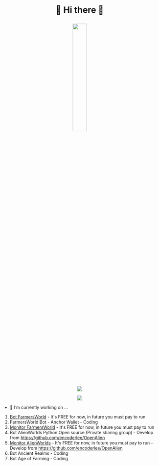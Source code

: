 <h1><p align="center"> 👋 Hi there 👋 </p></h1>
<p align="center">
 <img width="30%" src="https://avatars.githubusercontent.com/u/45612350">
</p>
  
<p align="center">
 <img src="https://github-readme-stats.vercel.app/api/top-langs/?username=thiencntt&layout=compact&theme=radical">
</p>
<p align="center">
  <img src="https://github-readme-stats.vercel.app/api?username=thiencntt&theme=radical"></p>
</p>

- 🔭 I’m currently working on ...
1. [Bot FarmersWorld](https://minewax.com/fw/) - It's FREE for now, in future you must pay to run
2. FarmersWorld Bot - Anchor Wallet - Coding
3. [Monitor FarmersWorld](https://fwmonitor.vercel.app) - It's FREE for now, in future you must pay to run
4. Bot AlienWorlds Python Open source (Private sharing group) - Develop from https://github.com/encoderlee/OpenAlien
5. [Monitor AlienWorlds](https://tlm.vercel.app) - It's FREE for now, in future you must pay to run - Develop from https://github.com/encoderlee/OpenAlien
6. Bot Ancient Realms - Coding
7. Bot Age of Farming - Coding


<!--
**thiencntt/thiencntt** is a ✨ _special_ ✨ repository because its `README.md` (this file) appears on your GitHub profile.

Here are some ideas to get you started:

- 🔭 I’m currently working on ...
- 🌱 I’m currently learning ...
- 👯 I’m looking to collaborate on ...
- 🤔 I’m looking for help with ...
- 💬 Ask me about ...
- 📫 How to reach me: ...
- 😄 Pronouns: ...
- ⚡ Fun fact: ...
-->

